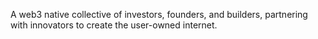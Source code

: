 A web3 native collective of investors, founders, and builders, partnering with innovators to create the user-owned internet.